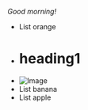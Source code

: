 *Good morning!*
* List orange
* # heading1
* ![Image](https://media.istockphoto.com/photos/orange-picture-id185284489?s=612x612)
* List banana
* List apple
